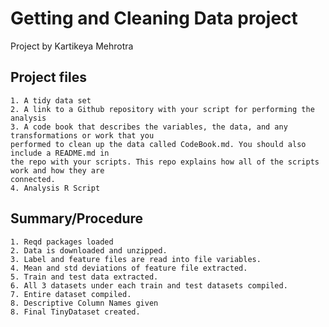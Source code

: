 

# Getting and Cleaning Data project

Project by Kartikeya Mehrotra

## Project files
    1. A tidy data set
    2. A link to a Github repository with your script for performing the analysis
    3. A code book that describes the variables, the data, and any transformations or work that you
    performed to clean up the data called CodeBook.md. You should also include a README.md in
    the repo with your scripts. This repo explains how all of the scripts work and how they are
    connected.
    4. Analysis R Script
   
## Summary/Procedure
    1. Reqd packages loaded
    2. Data is downloaded and unzipped.
    3. Label and feature files are read into file variables.
    4. Mean and std deviations of feature file extracted.
    5. Train and test data extracted.
    6. All 3 datasets under each train and test datasets compiled.
    7. Entire dataset compiled.
    8. Descriptive Column Names given
    8. Final TinyDataset created.
